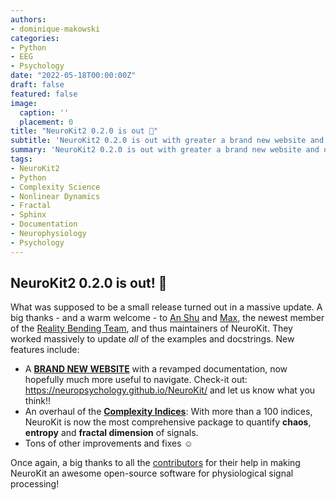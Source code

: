 ```yaml
---
authors:
- dominique-makowski
categories:
- Python
- EEG
- Psychology
date: "2022-05-18T00:00:00Z"
draft: false
featured: false
image:
  caption: ''
  placement: 0
title: "NeuroKit2 0.2.0 is out 🎉"
subtitle: 'NeuroKit2 0.2.0 is out with greater a brand new website and documentation!'
summary: 'NeuroKit2 0.2.0 is out with greater a brand new website and documentation!'
tags:
- NeuroKit2
- Python
- Complexity Science
- Nonlinear Dynamics
- Fractal
- Sphinx
- Documentation
- Neurophysiology
- Psychology
---
```


## NeuroKit2 0.2.0 is out! 🎉

What was supposed to be a small release turned out in a massive update. A big thanks - and a warm welcome - to [An Shu](https://github.com/anshu-97) and [Max](https://github.com/Max-ZiLiang), the newest member of the [Reality Bending Team](https://realitybending.github.io/), and thus maintainers of NeuroKit. They worked massively to update *all* of the examples and docstrings. New features include:

- A [**BRAND NEW WEBSITE**](https://neuropsychology.github.io/NeuroKit/) with a revamped documentation, now hopefully much more useful to navigate. Check-it out: https://neuropsychology.github.io/NeuroKit/ and let us know what you think!!
- An overhaul of the [**Complexity Indices**](https://neuropsychology.github.io/NeuroKit/functions/complexity.html): With more than a 100 indices, NeuroKit is now the most comprehensive package to quantify **chaos**, **entropy** and **fractal dimension** of signals.
- Tons of other improvements and fixes ☺️

Once again, a big thanks to all the [contributors](https://github.com/neuropsychology/NeuroKit/releases/tag/v0.2.0) for their help in making NeuroKit an awesome open-source software for physiological signal processing!